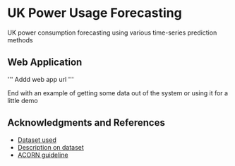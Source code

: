 # UK Power Usage Forecasting

UK power consumption forecasting using various time-series prediction methods 

## Web Application
''' Addd web app url '''

End with an example of getting some data out of the system or using it for a little demo

## Acknowledgments and References
* [Dataset used](https://www.kaggle.com/jeanmidev/smart-meters-in-london)
* [Description on dataset](https://medium.com/@boitemailjeanmid/smart-meters-in-london-part1-description-and-first-insights-jean-michel-d-db97af2de71b)
* [ACORN guideline](https://acorn.caci.co.uk/downloads/Acorn-User-guide.pdf)

